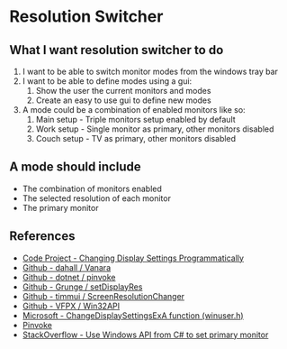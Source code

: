 # Resolution Switcher

## What I want resolution switcher to do

1. I want to be able to switch monitor modes from the windows tray bar
1. I want to be able to define modes using a gui:
   1. Show the user the current monitors and modes
   1. Create an easy to use gui to define new modes
1. A mode could be a combination of enabled monitors like so:
   1. Main setup - Triple monitors setup enabled by default
   1. Work setup - Single monitor as primary, other monitors disabled
   1. Couch setup - TV as primary, other monitors disabled

## A mode should include

- The combination of monitors enabled
- The selected resolution of each monitor
- The primary monitor

## References

- [Code Project - Changing Display Settings Programmatically](https://www.codeproject.com/Articles/36664/Changing-Display-Settings-Programmatically)
- [Github - dahall / Vanara](https://github.com/dahall/Vanara)
- [Github - dotnet / pinvoke](https://github.com/dotnet/pinvoke)
- [Github - Grunge / setDisplayRes](https://github.com/Grunge/setDisplayRes)
- [Github - timmui / ScreenResolutionChanger](https://github.com/timmui/ScreenResolutionChanger/tree/master)
- [Github - VFPX / Win32API](https://github.com/VFPX/Win32API/blob/master/libraries/user32)
- [Microsoft - ChangeDisplaySettingsExA function (winuser.h)](https://learn.microsoft.com/en-us/windows/win32/api/winuser/nf-winuser-changedisplaysettingsexa)
- [Pinvoke](http://www.pinvoke.net)
- [StackOverflow - Use Windows API from C# to set primary monitor](https://stackoverflow.com/a/36968861/9325206)
